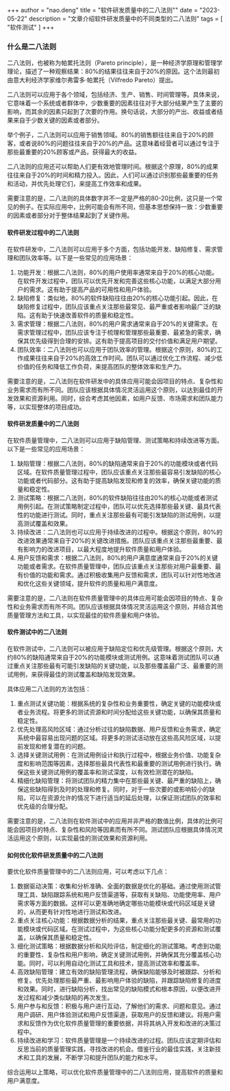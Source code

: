 +++
author = "nao.deng"
title = "软件研发质量中的二八法则""
date = "2023-05-22"
description = "文章介绍软件研发质量中的不同类型的二八法则"
tags = [
"软件测试"
]
+++
### 什么是二八法则

二八法则，也被称为帕累托法则（Pareto principle），是一种经济学原理和管理学理论，描述了一种观察结果：80%的结果往往来自于20%的原因。这个法则最初由意大利经济学家维尔弗雷多·帕累托（Vilfredo Pareto）提出。

二八法则可以应用于各个领域，包括经济、生产、销售、时间管理等。具体来说，它意味着一个系统或者群体中，少数重要的因素往往对于大部分结果产生了主要的影响，而其余的因素只起到了次要的作用。换句话说，大部分的产出、收益或者结果来自于少数关键的因素或者部分。

举个例子，二八法则可以应用于销售领域。80%的销售额往往来自于20%的顾客，或者说80%的问题往往来自于20%的产品。这意味着经营者可以通过专注于那些最重要的20%顾客或产品，获得最大的收益。

二八法则的应用还可以帮助人们更有效地管理时间。根据这个原理，80%的成果往往来自于20%的时间和精力投入。因此，人们可以通过识别那些最重要的任务和活动，并优先处理它们，来提高工作效率和成果。

需要注意的是，二八法则的具体数字并不一定是严格的80-20比例，这只是一个常见的例子。在实际应用中，比例可能会有所不同，但基本思想保持一致：少数重要的因素或者部分对于整体结果起到了关键作用。

#### 软件研发过程中的二八法则

在软件研发中，二八法则可以应用于多个方面，包括功能开发、缺陷修复、需求管理和团队效率等。以下是一些常见的应用场景：

1. 功能开发：根据二八法则，80%的用户使用率通常来自于20%的核心功能。在软件开发过程中，团队可以优先开发和完善这些核心功能，以满足大部分用户的需求。这有助于提高产品的可用性和用户体验。
2. 缺陷修复：类似地，80%的软件缺陷往往由20%的核心功能引起。因此，在缺陷修复过程中，团队应该重点关注那些最常见、最严重或者影响最广泛的缺陷。这有助于快速改善软件的质量和稳定性。
3. 需求管理：根据二八法则，80%的用户需求通常来自于20%的关键需求。在需求管理过程中，团队应该专注于梳理和管理那些最重要、最紧急的需求，确保其优先级得到合理的安排。这有助于提高项目的交付价值和满足用户期望。
4. 团队效率：二八法则也可以应用于团队效率的管理。根据这个原则，80%的工作成果往往来自于20%的高效工作时间。团队可以通过优化工作流程、减少低价值的任务和降低工作负荷，来提高团队的整体效率和生产力。

需要注意的是，二八法则在软件研发中的具体应用可能会因项目的特点、复杂性和业务需求而有所不同。团队应该根据具体情况灵活运用这个原则，以达到最佳的开发效果和资源利用。同时，综合考虑其他因素，如用户反馈、市场需求和团队能力等，以实现整体的项目成功。

#### 软件研发质量中的二八法则

在软件质量管理中，二八法则可以应用于缺陷管理、测试策略和持续改进等方面。以下是一些常见的应用场景：

1. 缺陷管理：根据二八法则，80%的缺陷通常来自于20%的功能模块或者代码区域。在软件质量管理过程中，团队应该重点关注那些最容易引发缺陷的核心功能或者代码部分。这有助于提高缺陷发现和修复的效率，确保关键功能的质量和稳定性。
2. 测试策略：根据二八法则，80%的软件缺陷往往由20%的核心功能或者测试用例引起。在测试策略制定过程中，团队可以优先选择那些最关键、最具代表性的功能进行测试。同时，重点关注那些最有可能引发缺陷的测试用例，以提高测试覆盖和效果。
3. 持续改进：二八法则也可以应用于持续改进的过程中。根据这个原则，80%的改进效果通常来自于20%的关键改进措施。团队应该重点关注那些最重要、最有影响力的改进项目，以最大程度地提升软件质量和用户体验。
4. 用户反馈和需求：根据二八法则，80%的用户满意度通常来自于20%的关键功能或者需求。在软件质量管理中，团队应该重点关注那些对用户最重要、最有价值的功能和需求。通过积极收集用户反馈和需求，团队可以针对性地改进和优化这些关键领域，提升软件的质量和用户满意度。

需要注意的是，二八法则在软件质量管理中的具体应用可能会因项目的特点、复杂性和业务需求而有所不同。团队应该根据具体情况灵活运用这个原则，并结合其他质量管理方法和工具，以实现最佳的软件质量和用户体验。

#### 软件测试中的二八法则

在软件测试中，二八法则可以被应用于缺陷定位和优先级管理。根据这个原则，大约80%的缺陷通常来自于20%的功能模块或测试用例。这意味着测试团队可以通过重点关注那些最有可能引发缺陷的关键功能，以及那些覆盖最广泛、最重要的测试用例，来获得最佳的测试覆盖和缺陷发现效果。

具体应用二八法则的方法包括：

1. 重点测试关键功能：根据系统的复杂性和业务重要性，确定关键的功能模块或者业务流程。将更多的测试资源和时间分配给这些关键功能，以确保其质量和稳定性。
2. 优先处理高风险区域：通过分析过往的缺陷数据、用户反馈和业务需求，确定系统中最容易出现问题的区域。将更多的测试活动放在这些高风险区域，以提前发现和修复潜在的问题。
3. 选择关键测试用例：在测试用例设计和执行过程中，根据业务价值、功能复杂度和影响范围等因素，选择那些最具代表性和最重要的测试用例进行执行。确保这些关键测试用例的覆盖率和测试深度，以有效检测潜在的缺陷。
4. 精细化缺陷管理：将测试团队的精力集中在那些最关键、最严重的缺陷上，确保这些缺陷得到及时的处理和修复。同时，对于一些次要的或影响较小的缺陷，可以在资源允许的情况下进行适当的延后处理，以保证测试团队的效率和优先级的合理分配。

需要注意的是，二八法则在软件测试中的应用并非严格的数值比例，具体的比例可能会因项目的特点、复杂性和风险等因素而有所不同。测试团队应根据具体情况灵活运用这个原则，以实现最佳的测试效果和资源利用。

#### 如何优化软件研发质量中的二八法则

要优化软件质量管理中的二八法则应用，可以考虑以下几点：

1. 数据驱动决策：收集和分析准确、全面的数据是优化的基础。通过使用测试管理工具、缺陷跟踪系统和用户反馈渠道等，获取有关缺陷、功能使用率、用户需求等方面的数据。这样可以更准确地确定哪些功能模块或代码区域是关键的，从而更有针对性地进行测试和改进。
2. 重点关注核心功能：根据数据分析的结果，重点关注那些最关键、最常用的功能模块或代码区域。在测试过程中，为这些核心功能分配更多的资源和测试覆盖，以确保其质量和稳定性。
3. 细化测试策略：根据数据分析和风险评估，制定细化的测试策略。考虑到功能的重要性、复杂性和用户影响，确定关键测试用例，并确保其充分覆盖核心功能。同时，可以利用自动化测试工具和技术，提高测试效率和覆盖率。
4. 高效缺陷管理：建立有效的缺陷管理流程，确保缺陷能够及时被跟踪、分析和修复。优先处理那些最严重、最影响用户体验的缺陷，并跟踪缺陷修复的进度和效果。同时，进行缺陷分析，找出常见的缺陷模式和根本原因，以便改进开发过程和减少类似缺陷的再次发生。
5. 用户参与和反馈：积极与用户进行互动，了解他们的需求、问题和意见。通过用户调研、用户体验测试和用户反馈渠道，获取用户的反馈和建议。将用户需求和反馈作为优化软件质量管理的重要依据，并将其纳入开发和改进的决策过程中。
6. 持续改进和学习：软件质量管理是一个持续改进的过程。团队应该定期评估和反思当前的质量管理实践，寻找改进的机会。借鉴行业的最佳实践，关注新技术和工具的发展，不断学习和提升团队的能力和水平。

综合运用以上策略，可以优化软件质量管理中的二八法则应用，提高软件的质量和用户满意度。